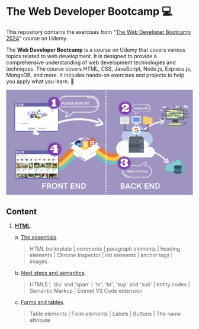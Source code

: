 # The Web Developer Bootcamp :computer:

This repository contains the exercises from "[The Web Developer Bootcamp 2024](https://www.udemy.com/course/the-web-developer-bootcamp/?couponCode=KEEPLEARNING)" course on Udemy.

The **Web Developer Bootcamp** is a course on Udemy that covers various topics related to web development. It is designed to provide a comprehensive understanding of web development technologies and techniques. The course covers HTML, CSS, JavaScript, Node.js, Express.js, MongoDB, and more. It includes hands-on exercises and projects to help you apply what you learn. :rocket:

<p align="center">
  <img src="assets/web_development_diagram.png" alt="Web Development diagram">
</p>

## Content

1. **[HTML](/1%20-%20HTML/)**.

   a. [The essentials](/1%20-%20HTML/1%20-%20The%20essentials/).

   > HTML boilerplate | comments | paragraph elements | heading elements | Chrome Inspector | list elements | anchor tags | images.

   b. [Next steps and semantics](/1%20-%20HTML/2%20-%20Next%20steps%20and%20semantics/).

    > HTML5 | 'div' and 'span' | 'hr', 'br', 'sup' and 'sub' | entity codes | Semantic Markup | Emmet VS Code extension

   c. [Forms and tables](/1%20-%20HTML/3%20-%20Forms%20and%20tables/). 

    > Table elements | Form elements | Labels | Buttons | The name attribute